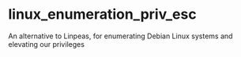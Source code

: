 # linux_enumeration_priv_esc
An alternative to Linpeas, for enumerating Debian Linux systems and elevating our privileges
